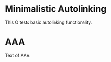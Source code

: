 # Minimalistic Autolinking <!-- Metadata: type: Outline; created: 2017-02-02 06:31:09; reads: 54; read: 2018-11-12 21:28:12; revision: 54; modified: 2018-11-12 21:28:12; importance: 0/5; urgency: 0/5; -->

This O tests basic autolinking functionality.

# AAA <!-- Metadata: type: Note; created: 2017-02-02 06:31:09; reads: 39; read: 2018-11-12 21:25:10; revision: 36; modified: 2018-01-07 08:06:05; -->
Text of AAA.

